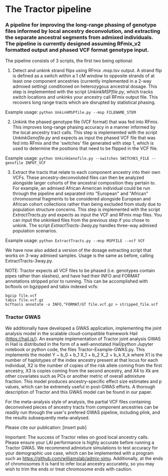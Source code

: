 # The Tractor pipeline

### A pipeline for improving the long-range phasing of genotype files informed by local ancestry deconvolution, and extracting the separate ancestral segments from admixed individuals. The pipeline is currently designed assuming RFmix_v2 formatted output and phased VCF format genotype input.

The pipeline consists of 3 scripts, the first two being optional:
1) Detect and unkink strand flips using RFmix .msp.tsv output. A strand flip is defined as a switch within a 1 cM window to opposite strands of at least one component ancestries (currently implemented in a 2-way admixed setting) conditioned on heterozygous ancestral dosage.
This step is implememted with the script *UnkinkMSPfile.py*, which tracks switch locations and unkinks your ancestry call RFmix output file. This recovers long range tracts which are disrupted by statistical phasing.

Example usage: 
```python UnkinkMSPfile.py --msp FILENAME_STEM```

2) Unkink the phased genotype file (VCF format) that was fed into RFmix. This improves long-range phasing accuracy in a manner informed by the local ancestry tract calls. This step is implememted with the script *UnkinkGenofile.py* and expects as input the phased VCF file that was fed into RFmix and the 'switches' file generated with step 1, which is used to determine the positions that need to be flipped in the VCF file. 

Example usage: 
```python UnkinkGenofile.py --switches SWITCHES_FILE --genofile INPUT_VCF```

3) Extract the tracts that relate to each component ancestry into their own VCFs. These ancestry-deconvoluted files can then be analyzed alongside larger cohorts of the ancestral composition they pertain to. For example, an admixed African American individual could be run through the pipeline and separated into "European" and "African" chromosomal fragments to be considered alongside European and African cohort collections rather than being excluded from study due to population structure concerns.
This step is implemented with the script *ExtractTracts.py* and expects as input the VCF and RFmix msp files. You can input the unkinked files from the previous step if you chose to unkink. The script *ExtractTracts-3way.py* handles three-way admixed population scenarios.

Example usage: 
```python ExtractTracts.py --msp MSPFILE --vcf VCF```


We have now also added a version of the dosage extracting script that works on 3-way admixed samples. Usage is the same as before, calling ExtractTracts-3way.py.

NOTE: Tractor expects all VCF files to be phased (i.e. genotypes contain pipes rather than slashes), and have had their INFO and FORMAT annotations stripped prior to running. This can be accomplished with bcftools on bgzipped and tabix indexed vcfs: 
```
bgzip file.vcf
tabix file.vcf.gz
bcftools annotate -x INFO,^FORMAT/GT file.vcf.gz > stripped_file.vcf
```



### Tractor GWAS 
We additionally have developed a GWAS application, implementing the joint analysis model in the scalable cloud-compatible framework Hail (https://hail.is/). An example implementation of Tractor joint analysis GWAS in Hail is distributed in the form of a well-annotated Hail/python Jupyter notebook or python code, the files Tractor-Example-GWAS.py. This implements the model
Y ~ b_0 + b_1 X_1 + b_2 X_2 + b_k X_k
where X1 is the number of haplotypes of the index ancestry present at that locus for each individual, X2 is the number of copies of the risk allele coming from the first ancestry, X3 is copies coming from the second ancestry, and X4 to Xk  are other covariates such as PCs or another metric of overall admixture fraction. This model produces ancestry-specific effect size estimates and p values, which can be extremely useful in post-GWAS efforts. A thorough description of Tractor and this GWAS model can be found in our paper.

For the meta-analysis style of analysis, the partial VCF files containing deconvolved pieces of ancestry tracts from component ancestries can be readily run through the user's prefered GWAS pipeline, including plink, and the results subsequently meta-analysed.


Please cite our publication:
[insert pub]


Important: The success of Tractor relies on good local ancestry calls. Please ensure your LAI performance is highly accurate before running a Tractor GWAS. We recommend admixture simulations to test accuracy for your demographic use case, which can be implemented with a program such as https://github.com/williamslab/admix-simu.  Additionally, at the ends of chromosomes it is hard to infer local ancestry accurately, so you may wish to trim the ends or treat chromosome ends with caution.

